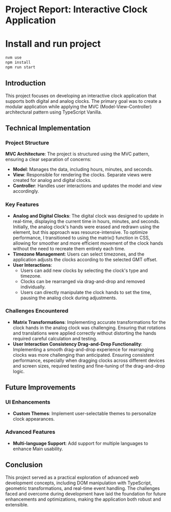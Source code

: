 
# Project Report: Interactive Clock Application

# Install  and run project

```javascript
nvm use
npm install
npm run start
```

## Introduction
This project focuses on developing an interactive clock application that supports both digital and analog clocks. The primary goal was to create a modular application while applying the MVC (Model-View-Controller) architectural pattern using TypeScript Vanilla.

## Technical Implementation

### Project Structure
**MVC Architecture**: The project is structured using the MVC pattern, ensuring a clear separation of concerns:
- **Model**: Manages the data, including hours, minutes, and seconds.
- **View**: Responsible for rendering the clocks. Separate views were created for analog and digital clocks.
- **Controller**: Handles user interactions and updates the model and view accordingly.

### Key Features
- **Analog and Digital Clocks**:  The digital clock was designed to update in real-time, displaying the current time in hours, minutes, and seconds. Initially, the analog clock's hands were erased and redrawn using the <canvas> element, but this approach was resource-intensive. To optimize performance, I transitioned to using the matrix() function in CSS, allowing for smoother and more efficient movement of the clock hands without the need to recreate them entirely each time.
- **Timezone Management**: Users can select timezones, and the application adjusts the clocks according to the selected GMT offset.
- **User Interactions**:
  - Users can add new clocks by selecting the clock's type and timezone.
  - Clocks can be rearranged via drag-and-drop and removed individually.
  -  Users can  directly manipulate the clock hands to set the time, pausing the analog clock during adjustments.

### Challenges Encountered
- **Matrix Transformations**: Implementing accurate transformations for the clock hands in the analog clock was challenging. Ensuring that rotations and translations were applied correctly without distorting the hands required careful calculation and testing.
- **User Interaction Consistency Drag-and-Drop Functionality**: Implementing a smooth drag-and-drop experience for rearranging clocks was more challenging than anticipated. Ensuring consistent performance, especially when dragging clocks across different devices and screen sizes, required  testing and fine-tuning of the drag-and-drop logic.


## Future Improvements

### UI Enhancements
- **Custom Themes**: Implement user-selectable themes to personalize clock appearances.

### Advanced Features
- **Multi-language Support**: Add support for multiple languages to enhance Main usability.

## Conclusion
This project served as a practical exploration of advanced web development concepts, including DOM manipulation with TypeScript, geometric transformations, and real-time event handling. The challenges faced and overcome during development have laid the foundation for future enhancements and optimizations, making the application both robust and extensible.







